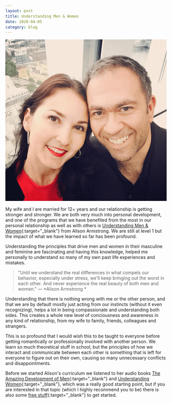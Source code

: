 ```yaml
---
layout: post
title: Understanding Men & Women
date: 2020-04-05
category: blog
---
```


![](/assets/posts/2020-04-05-understanding-men-and-women/lauza_and_michael.png)

My wife and I are married for 12+ years and our relationship is getting stronger and stronger. We are both very much into personal development, and one of the programs that we have benefited from the most in our personal relationship as well as with others is [Understanding Men & Women](https://www.understandmen.com){:target="_blank"} from Alison Armstrong. We are still at level 1 but the impact of what we have learned so far has been profound.

Understanding the principles that drive men and women in their masculine and feminine are fascinating and having this knowledge, helped me personally to understand so many of my own past life experiences and mistakes.

> "Until we understand the real differences in what compels our behavior, especially under stress, we'll keep bringing out the worst in each other. And never experience the real beauty of both men and women."
— *Alison Armstrong *

Understanding that there is nothing wrong with me or the other person, and that we are by default mostly just acting from our instincts (without it even recognizing), helps a lot in being compassionate and understanding both sides. This creates a whole new level of conciousness and awareness in any kind of relationship, from my wife to family, friends, colleagues and strangers.

This is so profound that I would wish this to be taught to everyone before getting romantically or professionally involved with another person. We learn so much theoretical stuff in school, but the principles of how we interact and communicate between each other is something that is left for everyone to figure out on their own, causing so many unnecessary conflicts and disappointments.

Before we started Alison's curriculum we listened to her audio books [The Amazing Development of Men](https://www.audible.co.uk/pd/Understanding-Women-Audiobook/B00B00G26K){:target="_blank"} and [Understanding Women](https://www.audible.co.uk/pd/Understanding-Women-Audiobook/B00B00G26K){:target="_blank"}, which was a really good starting point, but if you are interested in that topic (which I highly recommend you to be) there is also some [free stuff](https://www.understandmen.com/free){:target="_blank"} to get started.